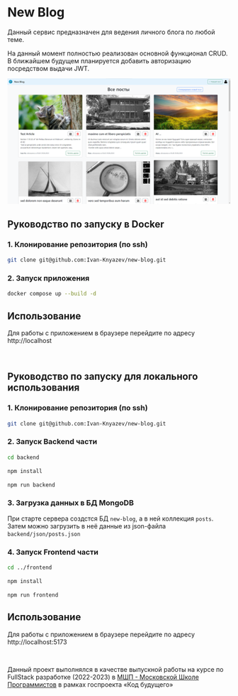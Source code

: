 # New Blog

Данный сервис предназначен для ведения личного блога по любой теме.

На данный момент полностью реализован основной функционал CRUD. В ближайшем будущем планируется добавить авторизацию посредством выдачи JWT.

![preview image](preview/preview.png)


## Руководство по запуску в Docker

### 1. Клонирование репозитория (по ssh)

```sh
git clone git@github.com:Ivan-Knyazev/new-blog.git
```

### 2. Запуск приложения

```sh
docker compose up --build -d
```

## Использование

Для работы с приложением в браузере перейдите по адресу http://localhost

<br/>


## Руководство по запуску для локального использования

### 1. Клонирование репозитория (по ssh)

```sh
git clone git@github.com:Ivan-Knyazev/new-blog.git
```

### 2. Запуск Backend части

```sh
cd backend
```

```sh
npm install
```

```sh
npm run backend
```

### 3. Загрузка данных в БД MongoDB

При старте сервера создстся БД `new-blog`, а в ней коллекция `posts`. Затем можно загрузить в неё данные из json-файла `backend/json/posts.json`

### 4. Запуск Frontend части

```sh
cd ../frontend
```

```sh
npm install
```

```sh
npm run frontend
```

## Использование

Для работы с приложением в браузере перейдите по адресу http://localhost:5173

<br/>

Данный проект выполнялся в качестве выпускной работы на курсе по FullStack разработке (2022-2023) в [МШП - Московской Школе Программистов](https://informatics.ru/) в рамках госпроекта «Код будущего»


<!-- ### Compile and Minify for Production

```sh
npm run build
``` -->
<!-- This project should help get you started developing with Vue 3 in Vite.

## Recommended IDE Setup

[VSCode](https://code.visualstudio.com/) + [Volar](https://marketplace.visualstudio.com/items?itemName=Vue.volar) (and disable Vetur) + [TypeScript Vue Plugin (Volar)](https://marketplace.visualstudio.com/items?itemName=Vue.vscode-typescript-vue-plugin).

## Customize configuration

See [Vite Configuration Reference](https://vitejs.dev/config/). -->
